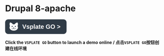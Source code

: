 # Drupal 8-apache

<a href="https://www.vsplate.com/?docker-compose=https://github.com/vsplate/dcenvs/drupal/8-apache"><img alt="VSPLATE GO" src="https://raw.githubusercontent.com/vsplate/images/master/vsgo_btn.png" width="200px"></a>

**Click the `VSPLATE GO` button to launch a demo online / 点击`VSPLATE GO`按钮创建在线环境**